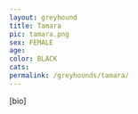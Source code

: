 ```yaml
---
layout: greyhound
title: Tamara
pic: tamara.png
sex: FEMALE
age:
color: BLACK
cats:
permalink: /greyhounds/tamara/
---
```


[bio]
